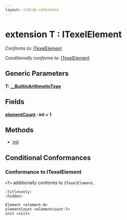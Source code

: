 ```yaml
---
layout: stdlib-reference
---
```


# extension T : ITexelElement

*Conforms to:* [ITexelElement](../interfaces/itexelelement-016/index)

*Conditionally conforms to:* [ITexelElement](../interfaces/itexelelement-016/index)

## Generic Parameters

####  <a id="typeparam-T"></a>T: [\_\_BuiltinArithmeticType](../interfaces/0_builtinarithmetictype-029j/index)

## Fields

####  <a id="decl-elementCount"></a>[elementCount]() : int = 1

## Methods

* [init](../init)

## Conditional Conformances

### Conformance to ITexelElement
`<T>` additionally conforms to `ITexelElement`.

```{toctree}
:titlesonly:
:hidden:

Element <element-0>
elementCount <elementcount-7>
init <init>
```
